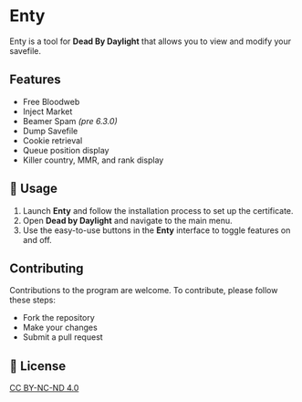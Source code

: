 # Enty
Enty is a tool for **Dead By Daylight** that allows you to view and modify your savefile.

## Features

- Free Bloodweb 
- Inject Market
- Beamer Spam *(pre 6.3.0)*
- Dump Savefile
- Cookie retrieval
- Queue position display
- Killer country, MMR, and rank display

## 🚀 Usage
1. Launch **Enty** and follow the installation process to set up the certificate.
2. Open **Dead by Daylight** and navigate to the main menu.
3. Use the easy-to-use buttons in the **Enty** interface to toggle features on and off.

## Contributing

Contributions to the program are welcome.
To contribute, please follow these steps:

 - Fork the repository
 - Make your changes
 - Submit a pull request

## 📜 License
[CC BY-NC-ND 4.0](https://creativecommons.org/licenses/by-nc-nd/4.0/)